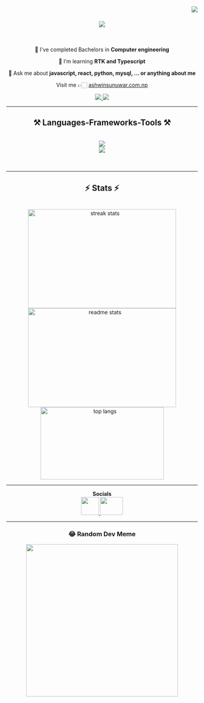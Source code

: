 
<img align="right" src="https://visitor-badge.laobi.icu/badge?page_id=AshwinSunuwarr2.AshwinSunuwarr2" />

<h1 align="center">
    <img src="https://readme-typing-svg.herokuapp.com/?font=Righteous&size=35&center=true&vCenter=true&width=500&height=70&duration=4800&lines=Hi+There!+👋;+I'm+Ashwin-Sunuwar!;+Liscensed+Computer+Engineer;" />
</h1>

<br/>

<div align="center">
 
 🔭 I've completed Bachelors in **Computer engineering**
 
 🌱 I’m learning **RTK and Typescript**

💬 Ask me about **javascript, react, python, mysql, ... or anything about me**
<br/>
<p>Visit me 👉🏻 
<a href="https://ashwinsunuwar.com.np/" target="_blank">ashwinsunuwar.com.np</a></p>
 </div>
 
<div align="center"> 
  <a href="mailto:ashwinsunuwarr2@gmail.com">
    <img src="https://img.shields.io/badge/Gmail-333333?style=for-the-badge&logo=gmail&logoColor=red" />
  </a>
  <a href="https://www.linkedin.com/in/ashwin-sunuwar-648769229/" target="_blank">
    <img src="https://img.shields.io/badge/LinkedIn-0077B5?style=for-the-badge&logo=linkedin&logoColor=white" target="_blank" />
  </a>
<!--  <a href="https://github.com/AshwinSunuwarr2" target="_blank">
     <img src="https://img.shields.io/badge/Portfolio-FF5722?style=for-the-badge&logo=todoist&logoColor=white" target="_blank" /> <!-- sqlite, safari, google-chrome are other good icon options 
  </a>-->

  
</div>


 <hr/>
 
<h2 align="center">⚒️ Languages-Frameworks-Tools ⚒️</h2>
<br/>
<div align="center">
    <img src="https://skillicons.dev/icons?i=react,bootstrap,tailwind,html,css,vscode,github,figma,git" /><br>
    <img src="https://skillicons.dev/icons?i=python,javascript,typescript,firebase,c,dotnet,mysql,django,flutter" /><br>
</div>

<br/>

<!--
<hr/>
<div align="center">
  <h2>🐍 My Contributions 🐍</h2>
  <br>
  <img alt="snake eating my contributions" src="https://raw.githubusercontent.com/AshwinSunuwarr2/AshwinSunuwarr2/output/github-contribution-grid-snake.svg" />
  <br/><br/>-->
  <br/>
</div>

<hr/>

<h2 align="center">⚡ Stats ⚡</h2>
<br>
<div align=center>
  <img width=390 height=260 src="https://streak-stats.demolab.com/?user=AshwinSunuwarr2&theme=react&border_radius=10" alt="streak stats"/>
  <img width=390 height=260 src="https://github-readme-stats.vercel.app/api?username=AshwinSunuwarr2&count_private=true&show_icons=true&theme=react&rank_icon=github&border_radius=10" alt="readme stats" />
  <br/>
  <img width=325 height=190 align="center" src="https://github-readme-stats.vercel.app/api/top-langs/?username=AshwinSunuwarr2&hide=HTML&langs_count=8&layout=compact&theme=react&border_radius=10&size_weight=0.5&count_weight=0.5&exclude_repo=github-readme-stats" alt="top langs" />
</div>


<hr/>

<!--
<div align="center">
<a href='#' target='_blank'><img height='64' style='border:0px;height:64px;' src='https://storage.ko-fi.com/cdn/kofi1.png?v=3' border='0' alt='Buy Me a Coffee at ko-fi.com' /></a>
</div>-->

<!--
### ✍️ Random Dev Quote
![](https://quotes-github-readme.vercel.app/api?type=vetical&theme=dark)
-->
<div align=center>

<div align="center">
    <div>
        <b>Socials</b>
    </div>
    <div>
        <a href="https://www.instagram.com/ashwinsunuwar" target="_blank">
          <img src="https://cdn3d.iconscout.com/3d/free/thumb/free-instagram-7096205-5753427.png?f=webp" width="47px" height="47px"/>
        </a>
        <a href="https://twitter.com/Ashwin_sunuwarr" target="_blank">
          <img src="https://cdn.icon-icons.com/icons2/4029/PNG/512/twitter_x_new_logo_x_rounded_icon_256078.png" width="60px" height="47px"/>
        </a>        
    </div>   
</div>

<hr/>

### 😂 Random Dev Meme
<img src='https://randommeme-five.vercel.app/' style="height: 400px;"/>

</div>



